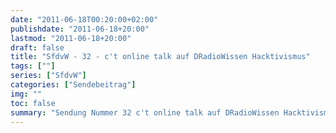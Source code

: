 ```yaml
---
date: "2011-06-18T00:20:00+02:00"
publishdate: "2011-06-18+20:00"
lastmod: "2011-06-18+20:00"
draft: false
title: "SfdvW - 32 - c't online talk auf DRadioWissen Hacktivismus"
tags: [""]
series: ["SfdvW"]
categories: ["Sendebeitrag"]
img: ""
toc: false
summary: "Sendung Nummer 32 c't online talk auf DRadioWissen Hacktivismus"
---
```


<div id="example"></div>
<script src="https://cdn.podlove.org/web-player/embed.js"></script>
<script>
  podlovePlayer('#example', '/blog/sfdvw32.json');
</script>
